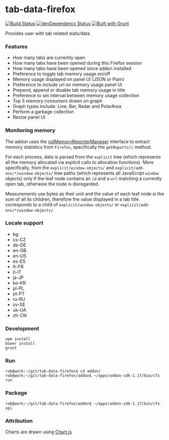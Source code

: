 tab-data-firefox
================

[![Build Status](https://travis-ci.org/bobbyrne01/tab-data-firefox.svg?branch=master)](https://travis-ci.org/bobbyrne01/tab-data-firefox)
[![devDependency Status](https://david-dm.org/bobbyrne01/tab-data-firefox/dev-status.svg)](https://david-dm.org/bobbyrne01/tab-data-firefox#info=devDependencies)
[![Built with Grunt](https://cdn.gruntjs.com/builtwith.png)](http://gruntjs.com/)

Provides user with tab related stats/data

### Features

* How many tabs are currently open
* How many tabs have been opened during this Firefox session
* How many tabs have been opened since addon installed
* Preference to toggle tab memory usage on/off
* Memory usage displayed on panel UI (JSON or Plain)
* Preference to include url on memory usage panel UI
* Prepend, append or disable tab memory usage in title
* Preference to set interval between memory usage collection
* Top 5 memory consumers drawn on graph
* Graph types include: Line, Bar, Radar and PolarArea
* Perform a garbage collection
* Resize panel UI

### Monitoring memory 

The addon uses the [nsIMemoryReporterManager](https://developer.mozilla.org/en-US/docs/Mozilla/Tech/XPCOM/Reference/Interface/nsIMemoryReporterManager) interface to extract memory statistics from `Firefox`, specifically the `getReports()` method.

For each process, data is parsed from the `explicit` tree (which represents all the memory allocated via explicit calls to allocation functions). More specifically, from the `explicit/window-objects/` and `explicit/add-ons/*/window-objects/` tree paths (which represents all JavaScript `window` objects) only if the leaf node contains an `id` and a `url` matching a currently open tab, otherwise the node is disregarded.

Measurements use bytes as their unit and the value of each leaf node is the sum of all its children, therefore the value displayed in a tab title corresponds to a child of `explicit/window-objects/` or `explicit/add-ons/*/window-objects/`.

### Locale support

* bg
* cs-CZ
* de-DE
* en-GB
* en-US
* es-ES
* fr-FR
* it-IT
* ja-JP
* ko-KR
* pl-PL
* pt-PT
* ru-RU
* sv-SE
* uk-UA
* zh-CN

### Development

    npm install
    bower install
    grunt
    
### Run

    rob@work:~/git/tab-data-firefox$ cd addon/
    rob@work:~/git/tab-data-firefox/addon$ ~/apps/addon-sdk-1.17/bin/cfx run

### Package

    rob@work:~/git/tab-data-firefox/addon$ ~/apps/addon-sdk-1.17/bin/cfx xpi

### Attribution

Charts are drawn using [Chart.js](https://github.com/nnnick/Chart.js)